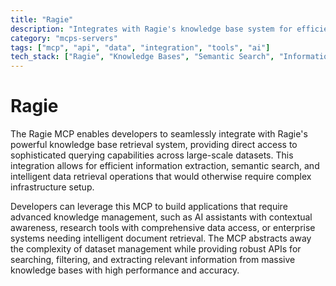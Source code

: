 ```yaml
---
title: "Ragie"
description: "Integrates with Ragie's knowledge base system for efficient querying and information extraction from large datasets."
category: "mcps-servers"
tags: ["mcp", "api", "data", "integration", "tools", "ai"]
tech_stack: ["Ragie", "Knowledge Bases", "Semantic Search", "Information Retrieval", "Large-scale Datasets"]
---
```


# Ragie

The Ragie MCP enables developers to seamlessly integrate with Ragie's powerful knowledge base retrieval system, providing direct access to sophisticated querying capabilities across large-scale datasets. This integration allows for efficient information extraction, semantic search, and intelligent data retrieval operations that would otherwise require complex infrastructure setup.

Developers can leverage this MCP to build applications that require advanced knowledge management, such as AI assistants with contextual awareness, research tools with comprehensive data access, or enterprise systems needing intelligent document retrieval. The MCP abstracts away the complexity of dataset management while providing robust APIs for searching, filtering, and extracting relevant information from massive knowledge bases with high performance and accuracy.
